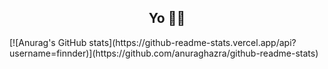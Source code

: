 <h2 align="center">Yo ✌🏻</h2>
[![Anurag's GitHub stats](https://github-readme-stats.vercel.app/api?username=finnder)](https://github.com/anuraghazra/github-readme-stats)



